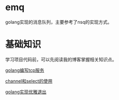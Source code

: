 # emq
golang实现的消息队列，主要参考了nsq的实现方式。

# 基础知识
学习项目代码前，可以先阅读我的博客掌握相关知识点。

[golang编写tcp服务](https://ericluj.github.io/2022/07/21/emq/golang%E7%BC%96%E5%86%99tcp%E6%9C%8D%E5%8A%A1%E5%99%A8/)

[channel和select的使用](https://ericluj.github.io/2022/08/07/emq/channel%E7%9A%84%E4%BD%BF%E7%94%A8/)

[golang实现优雅退出](https://ericluj.github.io/2022/08/07/emq/golang%E5%AE%9E%E7%8E%B0%E4%BC%98%E9%9B%85%E9%80%80%E5%87%BA/)